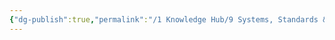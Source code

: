 ```yaml
---
{"dg-publish":true,"permalink":"/1 Knowledge Hub/9 Systems, Standards & Plans IN PLACE/0 LIFESTYLE SYSTEMS- BASIS & ADD-ONS/2 ADD-ONS/ADD-ONS Drawing.excalidraw/","tags":["excalidraw"],"noteIcon":""}
---
```

<style> .container {font-family: sans-serif; text-align: center;} .button-wrapper button {z-index: 1;height: 40px; width: 100px; margin: 10px;padding: 5px;} .excalidraw .App-menu_top .buttonList { display: flex;} .excalidraw-wrapper { height: 800px; margin: 50px; position: relative;} :root[dir="ltr"] .excalidraw .layer-ui__wrapper .zen-mode-transition.App-menu_bottom--transition-left {transform: none;} </style><script src="https://cdn.jsdelivr.net/npm/react@17/umd/react.production.min.js"></script><script src="https://cdn.jsdelivr.net/npm/react-dom@17/umd/react-dom.production.min.js"></script><script type="text/javascript" src="https://cdn.jsdelivr.net/npm/@excalidraw/excalidraw@0/dist/excalidraw.production.min.js"></script><div id="ADD-ONS_Drawingexcalidraw.md"></div><script>(function(){const InitialData={"type":"excalidraw","version":2,"source":"https://github.com/zsviczian/obsidian-excalidraw-plugin/releases/tag/2.2.10","elements":[{"type":"line","version":221,"versionNonce":1261161910,"index":"a0","isDeleted":false,"id":"ddJC7lGMIu99vILRY4lyE","fillStyle":"solid","strokeWidth":2,"strokeStyle":"solid","roughness":1,"opacity":100,"angle":0,"x":-257.8682861328125,"y":-301.03934478759766,"strokeColor":"#1e1e1e","backgroundColor":"transparent","width":14.878852470771449,"height":493.03815913700555,"seed":87070099,"groupIds":[],"frameId":null,"roundness":{"type":2},"boundElements":[],"updated":1722480587883,"link":null,"locked":false,"startBinding":null,"endBinding":null,"lastCommittedPoint":null,"startArrowhead":null,"endArrowhead":null,"points":[[0,0],[14.878852470771449,493.03815913700555]]},{"type":"line","version":52,"versionNonce":680104106,"index":"a1","isDeleted":false,"id":"dau8eDGQvzcfqH1xZ3HUR","fillStyle":"solid","strokeWidth":2,"strokeStyle":"solid","roughness":1,"opacity":100,"angle":0,"x":-265.01123046875,"y":-280.50362396240234,"strokeColor":"#1e1e1e","backgroundColor":"transparent","width":51.78564453125,"height":0,"seed":1671475251,"groupIds":[],"frameId":null,"roundness":{"type":2},"boundElements":[],"updated":1722480587883,"link":null,"locked":false,"startBinding":null,"endBinding":null,"lastCommittedPoint":null,"startArrowhead":null,"endArrowhead":null,"points":[[0,0],[51.78564453125,0]]},{"type":"text","version":148,"versionNonce":722773750,"index":"a2","isDeleted":false,"id":"dhVuAmXC","fillStyle":"solid","strokeWidth":2,"strokeStyle":"solid","roughness":1,"opacity":100,"angle":0,"x":-186.546875,"y":-288.89649200439453,"strokeColor":"#1e1e1e","backgroundColor":"transparent","width":328.21978759765625,"height":150,"seed":1350937779,"groupIds":[],"frameId":null,"roundness":null,"boundElements":[],"updated":1722480587883,"link":null,"locked":false,"fontSize":20,"fontFamily":1,"text":"HABITS\n    - 1 fruit - Daily\n    - 6 hour Sleep - Daily\n    - 30 min book reading - Daily\n    - News reading - Daily\n","rawText":"HABITS\n    - 1 fruit - Daily\n    - 6 hour Sleep - Daily\n    - 30 min book reading - Daily\n    - News reading - Daily\n","textAlign":"left","verticalAlign":"top","containerId":null,"originalText":"HABITS\n    - 1 fruit - Daily\n    - 6 hour Sleep - Daily\n    - 30 min book reading - Daily\n    - News reading - Daily\n","autoResize":true,"lineHeight":1.25},{"type":"line","version":36,"versionNonce":992340842,"index":"a3","isDeleted":false,"id":"L06poxRATUXcG9SiVuicY","fillStyle":"solid","strokeWidth":2,"strokeStyle":"solid","roughness":1,"opacity":100,"angle":0,"x":-261.439697265625,"y":-115.3250503540039,"strokeColor":"#1e1e1e","backgroundColor":"transparent","width":58.0357666015625,"height":0.89288330078125,"seed":1540912381,"groupIds":[],"frameId":null,"roundness":{"type":2},"boundElements":[],"updated":1722480587883,"link":null,"locked":false,"startBinding":null,"endBinding":null,"lastCommittedPoint":null,"startArrowhead":null,"endArrowhead":null,"points":[[0,0],[58.0357666015625,-0.89288330078125]]},{"type":"text","version":280,"versionNonce":1662015542,"index":"a4","isDeleted":false,"id":"dYlurIIy","fillStyle":"solid","strokeWidth":2,"strokeStyle":"solid","roughness":1,"opacity":100,"angle":0,"x":-169.546875,"y":-118.89649200439453,"strokeColor":"#1e1e1e","backgroundColor":"transparent","width":694.1394653320312,"height":100,"seed":1247631315,"groupIds":[],"frameId":null,"roundness":null,"boundElements":[],"updated":1722480587883,"link":null,"locked":false,"fontSize":20,"fontFamily":1,"text":"PRACTICES\n    - When life feels chaos or confused, take car or bike, go alone or\n     with Sravya, and talk to yourself or talk with her to \n     clear your mind - When Triggered","rawText":"PRACTICES\n    - When life feels chaos or confused, take car or bike, go alone or\n     with Sravya, and talk to yourself or talk with her to \n     clear your mind - When Triggered","textAlign":"left","verticalAlign":"top","containerId":null,"originalText":"PRACTICES\n    - When life feels chaos or confused, take car or bike, go alone or\n     with Sravya, and talk to yourself or talk with her to \n     clear your mind - When Triggered","autoResize":true,"lineHeight":1.25},{"type":"line","version":63,"versionNonce":1458105898,"index":"a5","isDeleted":false,"id":"K3JuaPcU9xCd_ToEoXw8V","fillStyle":"solid","strokeWidth":2,"strokeStyle":"solid","roughness":1,"opacity":100,"angle":0,"x":-265.01123046875,"y":16.81780242919922,"strokeColor":"#1e1e1e","backgroundColor":"transparent","width":60.71435546875,"height":0.892822265625,"seed":705248477,"groupIds":[],"frameId":null,"roundness":{"type":2},"boundElements":[],"updated":1722480587883,"link":null,"locked":false,"startBinding":null,"endBinding":null,"lastCommittedPoint":null,"startArrowhead":null,"endArrowhead":null,"points":[[0,0],[60.71435546875,-0.892822265625]]},{"type":"text","version":106,"versionNonce":453239158,"index":"a6","isDeleted":false,"id":"r7d79OCG","fillStyle":"solid","strokeWidth":2,"strokeStyle":"solid","roughness":1,"opacity":100,"angle":0,"x":-182.904052734375,"y":1.7463912963867188,"strokeColor":"#1e1e1e","backgroundColor":"transparent","width":380.79974365234375,"height":50,"seed":304309299,"groupIds":[],"frameId":null,"roundness":null,"boundElements":[],"updated":1722480587883,"link":null,"locked":false,"fontSize":20,"fontFamily":1,"text":"PLANNER\n        - Trip plan, when going for trip","rawText":"PLANNER\n        - Trip plan, when going for trip","textAlign":"left","verticalAlign":"top","containerId":null,"originalText":"PLANNER\n        - Trip plan, when going for trip","autoResize":true,"lineHeight":1.25},{"type":"line","version":26,"versionNonce":1891473642,"index":"a7","isDeleted":false,"id":"RElL0NXNSK7Fr_E9Lu6ec","fillStyle":"solid","strokeWidth":2,"strokeStyle":"solid","roughness":1,"opacity":100,"angle":0,"x":-259.31318248570216,"y":80.44069170854647,"strokeColor":"#1e1e1e","backgroundColor":"transparent","width":52.759732333096565,"height":0,"seed":836298493,"groupIds":[],"frameId":null,"roundness":{"type":2},"boundElements":[],"updated":1722480587883,"link":null,"locked":false,"startBinding":null,"endBinding":null,"lastCommittedPoint":null,"startArrowhead":null,"endArrowhead":null,"points":[[0,0],[52.759732333096565,0]]},{"type":"text","version":22,"versionNonce":909394614,"index":"a8","isDeleted":false,"id":"P5fXvrP5","fillStyle":"solid","strokeWidth":2,"strokeStyle":"solid","roughness":1,"opacity":100,"angle":0,"x":-181.3910966369806,"y":68.16796443581916,"strokeColor":"#1e1e1e","backgroundColor":"transparent","width":108.57992553710938,"height":75,"seed":2031302749,"groupIds":[],"frameId":null,"roundness":null,"boundElements":[],"updated":1722480587883,"link":null,"locked":false,"fontSize":20,"fontFamily":1,"text":"PROJECTS\n     ~\n","rawText":"PROJECTS\n     ~\n","textAlign":"left","verticalAlign":"top","containerId":null,"originalText":"PROJECTS\n     ~\n","autoResize":true,"lineHeight":1.25},{"type":"line","version":32,"versionNonce":674163626,"index":"a9","isDeleted":false,"id":"qxU5dqsjvnZQqwLDLbjeg","fillStyle":"solid","strokeWidth":2,"strokeStyle":"solid","roughness":1,"opacity":100,"angle":0,"x":-257.689869275475,"y":146.1874291020124,"strokeColor":"#1e1e1e","backgroundColor":"transparent","width":49.51299493963069,"height":1.623368696732939,"seed":2039148659,"groupIds":[],"frameId":null,"roundness":{"type":2},"boundElements":[],"updated":1722480587883,"link":null,"locked":false,"startBinding":null,"endBinding":null,"lastCommittedPoint":null,"startArrowhead":null,"endArrowhead":null,"points":[[0,0],[49.51299493963069,1.623368696732939]]},{"type":"text","version":64,"versionNonce":1732672502,"index":"aA","isDeleted":false,"id":"xlILWxYN","fillStyle":"solid","strokeWidth":2,"strokeStyle":"solid","roughness":1,"opacity":100,"angle":0,"x":-195.22221790828746,"y":138.39523716309185,"strokeColor":"#1e1e1e","backgroundColor":"transparent","width":235.69985961914062,"height":50,"seed":748565843,"groupIds":[],"frameId":null,"roundness":null,"boundElements":[],"updated":1722480587883,"link":null,"locked":false,"fontSize":20,"fontFamily":1,"text":"SPHERES OF ACTIVITY\n      ~","rawText":"SPHERES OF ACTIVITY\n      ~","textAlign":"left","verticalAlign":"top","containerId":null,"originalText":"SPHERES OF ACTIVITY\n      ~","autoResize":true,"lineHeight":1.25},{"type":"line","version":148,"versionNonce":1936189034,"index":"aB","isDeleted":false,"id":"29e4_UNrdpl0Q1kamHmES","fillStyle":"solid","strokeWidth":1,"strokeStyle":"solid","roughness":1,"opacity":100,"angle":0,"x":177.13932886918218,"y":-278.77871041678054,"strokeColor":"#2f9e44","backgroundColor":"transparent","width":1.9841851128471717,"height":120.53571065266928,"seed":1394007453,"groupIds":[],"frameId":null,"roundness":{"type":2},"boundElements":[],"updated":1722480587883,"link":null,"locked":false,"startBinding":null,"endBinding":null,"lastCommittedPoint":null,"startArrowhead":null,"endArrowhead":null,"points":[[0,0],[-1.9841851128471717,120.53571065266928]]},{"type":"line","version":100,"versionNonce":1145015606,"index":"aC","isDeleted":false,"id":"Ar0Us9ocquEdAcgypUsWh","fillStyle":"solid","strokeWidth":1,"strokeStyle":"solid","roughness":1,"opacity":100,"angle":0,"x":160.77024249765435,"y":-276.7945846436685,"strokeColor":"#2f9e44","backgroundColor":"transparent","width":15.873006184895871,"height":0.49602932400171085,"seed":318972413,"groupIds":[],"frameId":null,"roundness":{"type":2},"boundElements":[],"updated":1722480587883,"link":null,"locked":false,"startBinding":null,"endBinding":null,"lastCommittedPoint":null,"startArrowhead":null,"endArrowhead":null,"points":[[0,0],[15.873006184895871,-0.49602932400171085]]},{"type":"line","version":143,"versionNonce":1261668650,"index":"aD","isDeleted":false,"id":"KaZX2kw3npsbjvpUjUgUc","fillStyle":"solid","strokeWidth":1,"strokeStyle":"solid","roughness":1,"opacity":100,"angle":0,"x":157.99857019085783,"y":-159.6183172216727,"strokeColor":"#2f9e44","backgroundColor":"transparent","width":15.873006184895871,"height":0.49602932400171085,"seed":698866269,"groupIds":[],"frameId":null,"roundness":{"type":2},"boundElements":[],"updated":1722480587883,"link":null,"locked":false,"startBinding":null,"endBinding":null,"lastCommittedPoint":null,"startArrowhead":null,"endArrowhead":null,"points":[[0,0],[15.873006184895871,-0.49602932400171085]]},{"type":"text","version":161,"versionNonce":1518630518,"index":"aE","isDeleted":false,"id":"s7OWh07z","fillStyle":"solid","strokeWidth":1,"strokeStyle":"solid","roughness":1,"opacity":100,"angle":0,"x":223.41685375577498,"y":-254.6715554885525,"strokeColor":"#2f9e44","backgroundColor":"transparent","width":127.59988403320312,"height":50,"seed":265717437,"groupIds":[],"frameId":null,"roundness":null,"boundElements":[],"updated":1722480587883,"link":null,"locked":false,"fontSize":20,"fontFamily":1,"text":"Implementing \n& Tracking","rawText":"Implementing \n& Tracking","textAlign":"left","verticalAlign":"top","containerId":null,"originalText":"Implementing \n& Tracking","autoResize":true,"lineHeight":1.25},{"type":"arrow","version":46,"versionNonce":1459409898,"index":"aF","isDeleted":false,"id":"1mHcotUKjqLywMeBfBAr7","fillStyle":"solid","strokeWidth":2,"strokeStyle":"solid","roughness":1,"opacity":100,"angle":0,"x":177.3832744682246,"y":-229.40733872083152,"strokeColor":"#2f9e44","backgroundColor":"transparent","width":217.1659211189516,"height":0,"seed":2001010643,"groupIds":[],"frameId":null,"roundness":{"type":2},"boundElements":[],"updated":1722480587883,"link":null,"locked":false,"startBinding":null,"endBinding":null,"lastCommittedPoint":null,"startArrowhead":null,"endArrowhead":"arrow","points":[[0,0],[217.1659211189516,0]]},{"type":"text","version":19,"versionNonce":1121597366,"index":"aG","isDeleted":false,"id":"mC7abbVV","fillStyle":"solid","strokeWidth":2,"strokeStyle":"solid","roughness":1,"opacity":100,"angle":0,"x":423.35109515874876,"y":-247.84051703799383,"strokeColor":"#2f9e44","backgroundColor":"transparent","width":40.41996765136719,"height":25,"seed":641609555,"groupIds":[],"frameId":null,"roundness":null,"boundElements":[],"updated":1722480587883,"link":null,"locked":false,"fontSize":20,"fontFamily":1,"text":"Mind","rawText":"Mind","textAlign":"left","verticalAlign":"top","containerId":null,"originalText":"Mind","autoResize":true,"lineHeight":1.25},{"type":"line","version":255,"versionNonce":416204458,"index":"aH","isDeleted":false,"id":"H_QrJhIsM94Zl8YcI8w7y","fillStyle":"solid","strokeWidth":1,"strokeStyle":"solid","roughness":1,"opacity":100,"angle":0,"x":553.5066031630134,"y":-125.36472693763449,"strokeColor":"#2f9e44","backgroundColor":"transparent","width":1.9841851128471717,"height":120.53571065266928,"seed":1120805309,"groupIds":[],"frameId":null,"roundness":{"type":2},"boundElements":[],"updated":1722480587883,"link":null,"locked":false,"startBinding":null,"endBinding":null,"lastCommittedPoint":null,"startArrowhead":null,"endArrowhead":null,"points":[[0,0],[-1.9841851128471717,120.53571065266928]]},{"type":"line","version":207,"versionNonce":895865078,"index":"aI","isDeleted":false,"id":"dOELN77CfPiqed98rFXsf","fillStyle":"solid","strokeWidth":1,"strokeStyle":"solid","roughness":1,"opacity":100,"angle":0,"x":537.1375167914856,"y":-123.38060116452243,"strokeColor":"#2f9e44","backgroundColor":"transparent","width":15.873006184895871,"height":0.49602932400171085,"seed":1870455325,"groupIds":[],"frameId":null,"roundness":{"type":2},"boundElements":[],"updated":1722480587883,"link":null,"locked":false,"startBinding":null,"endBinding":null,"lastCommittedPoint":null,"startArrowhead":null,"endArrowhead":null,"points":[[0,0],[15.873006184895871,-0.49602932400171085]]},{"type":"line","version":250,"versionNonce":424960362,"index":"aJ","isDeleted":false,"id":"5YCrMwAAaJbyCMKtfQCOG","fillStyle":"solid","strokeWidth":1,"strokeStyle":"solid","roughness":1,"opacity":100,"angle":0,"x":534.3658444846891,"y":-6.204333742526671,"strokeColor":"#2f9e44","backgroundColor":"transparent","width":15.873006184895871,"height":0.49602932400171085,"seed":758421117,"groupIds":[],"frameId":null,"roundness":{"type":2},"boundElements":[],"updated":1722480587883,"link":null,"locked":false,"startBinding":null,"endBinding":null,"lastCommittedPoint":null,"startArrowhead":null,"endArrowhead":null,"points":[[0,0],[15.873006184895871,-0.49602932400171085]]},{"type":"text","version":268,"versionNonce":497828406,"index":"aK","isDeleted":false,"id":"HIwPit9j","fillStyle":"solid","strokeWidth":1,"strokeStyle":"solid","roughness":1,"opacity":100,"angle":0,"x":599.7841280496062,"y":-101.25757200940649,"strokeColor":"#2f9e44","backgroundColor":"transparent","width":127.59988403320312,"height":50,"seed":1454816989,"groupIds":[],"frameId":null,"roundness":null,"boundElements":[],"updated":1722480587883,"link":null,"locked":false,"fontSize":20,"fontFamily":1,"text":"Implementing \n& Tracking","rawText":"Implementing \n& Tracking","textAlign":"left","verticalAlign":"top","containerId":null,"originalText":"Implementing \n& Tracking","autoResize":true,"lineHeight":1.25},{"type":"arrow","version":241,"versionNonce":332964906,"index":"aL","isDeleted":false,"id":"zC1rk0yZQJbsnDzxxGheE","fillStyle":"solid","strokeWidth":2,"strokeStyle":"solid","roughness":1,"opacity":100,"angle":0,"x":554.2079875693896,"y":-71.96109717716936,"strokeColor":"#2f9e44","backgroundColor":"transparent","width":216.70848231161784,"height":4.032258064516128,"seed":1922358077,"groupIds":[],"frameId":null,"roundness":{"type":2},"boundElements":[],"updated":1722480587883,"link":null,"locked":false,"startBinding":null,"endBinding":null,"lastCommittedPoint":null,"startArrowhead":null,"endArrowhead":"arrow","points":[[0,0],[216.70848231161784,-4.032258064516128]]},{"type":"text","version":126,"versionNonce":781355894,"index":"aM","isDeleted":false,"id":"Y7QnEqKh","fillStyle":"solid","strokeWidth":2,"strokeStyle":"solid","roughness":1,"opacity":100,"angle":0,"x":799.71836945258,"y":-94.42653355884784,"strokeColor":"#2f9e44","backgroundColor":"transparent","width":40.41996765136719,"height":25,"seed":959474589,"groupIds":[],"frameId":null,"roundness":null,"boundElements":[],"updated":1722480587883,"link":null,"locked":false,"fontSize":20,"fontFamily":1,"text":"Mind","rawText":"Mind","textAlign":"left","verticalAlign":"top","containerId":null,"originalText":"Mind","autoResize":true,"lineHeight":1.25},{"type":"line","version":329,"versionNonce":575049450,"index":"aN","isDeleted":false,"id":"eHCu8JZpqJ9SAPezC-tsV","fillStyle":"solid","strokeWidth":1,"strokeStyle":"solid","roughness":1,"opacity":100,"angle":0,"x":247.81001676917026,"y":-12.461442064902599,"strokeColor":"#2f9e44","backgroundColor":"transparent","width":4.352209166386615,"height":187.35597589964513,"seed":1840519827,"groupIds":[],"frameId":null,"roundness":{"type":2},"boundElements":[],"updated":1722480587883,"link":null,"locked":false,"startBinding":null,"endBinding":null,"lastCommittedPoint":null,"startArrowhead":null,"endArrowhead":null,"points":[[0,0],[4.352209166386615,187.35597589964513]]},{"type":"line","version":142,"versionNonce":1985850550,"index":"aO","isDeleted":false,"id":"yuMg_LKgbv6vDBiWffHvY","fillStyle":"solid","strokeWidth":1,"strokeStyle":"solid","roughness":1,"opacity":100,"angle":0,"x":231.44093039764243,"y":-10.477316291790544,"strokeColor":"#2f9e44","backgroundColor":"transparent","width":15.873006184895871,"height":0.49602932400171085,"seed":1410945075,"groupIds":[],"frameId":null,"roundness":{"type":2},"boundElements":[],"updated":1722480587883,"link":null,"locked":false,"startBinding":null,"endBinding":null,"lastCommittedPoint":null,"startArrowhead":null,"endArrowhead":null,"points":[[0,0],[15.873006184895871,-0.49602932400171085]]},{"type":"line","version":339,"versionNonce":1764303274,"index":"aP","isDeleted":false,"id":"gp5NV0XQwlSt8OBwFYF0r","fillStyle":"solid","strokeWidth":1,"strokeStyle":"solid","roughness":1,"opacity":100,"angle":0,"x":233.2775305202814,"y":175.24737760449966,"strokeColor":"#2f9e44","backgroundColor":"transparent","width":15.873006184895871,"height":0.49598994648158623,"seed":1334235603,"groupIds":[],"frameId":null,"roundness":{"type":2},"boundElements":[],"updated":1722480587883,"link":null,"locked":false,"startBinding":null,"endBinding":null,"lastCommittedPoint":null,"startArrowhead":null,"endArrowhead":null,"points":[[0,0],[15.873006184895871,-0.49598994648158623]]},{"type":"text","version":264,"versionNonce":1924310518,"index":"aQ","isDeleted":false,"id":"kybylnzX","fillStyle":"solid","strokeWidth":1,"strokeStyle":"solid","roughness":1,"opacity":100,"angle":0,"x":292.93543417088404,"y":58.30472716524076,"strokeColor":"#2f9e44","backgroundColor":"transparent","width":117.59988403320312,"height":75,"seed":823336819,"groupIds":[],"frameId":null,"roundness":null,"boundElements":[],"updated":1722480587883,"link":null,"locked":false,"fontSize":20,"fontFamily":1,"text":"Implementing\n& Tracking\n","rawText":"Implementing\n& Tracking\n","textAlign":"left","verticalAlign":"top","containerId":null,"originalText":"Implementing\n& Tracking\n","autoResize":true,"lineHeight":1.25},{"type":"arrow","version":116,"versionNonce":1135303786,"index":"aR","isDeleted":false,"id":"3-ER3Uezpv4YG_cMfdXvC","fillStyle":"solid","strokeWidth":2,"strokeStyle":"solid","roughness":1,"opacity":100,"angle":0,"x":248.0539623682127,"y":85.29702640524005,"strokeColor":"#2f9e44","backgroundColor":"transparent","width":217.1659211189516,"height":0,"seed":1661253907,"groupIds":[],"frameId":null,"roundness":{"type":2},"boundElements":[],"updated":1722480587883,"link":null,"locked":false,"startBinding":null,"endBinding":null,"lastCommittedPoint":null,"startArrowhead":null,"endArrowhead":"arrow","points":[[0,0],[217.1659211189516,0]]},{"type":"text","version":155,"versionNonce":613840694,"index":"aS","isDeleted":false,"id":"pDKNXGNi","fillStyle":"solid","strokeWidth":2,"strokeStyle":"solid","roughness":1,"opacity":100,"angle":0,"x":497.4780267583335,"y":72.0481742599527,"strokeColor":"#2f9e44","backgroundColor":"transparent","width":194.53982543945312,"height":50,"seed":1121066675,"groupIds":[],"frameId":null,"roundness":null,"boundElements":[],"updated":1722480587883,"link":null,"locked":false,"fontSize":20,"fontFamily":1,"text":"Checklist in Notion. \nJournal in Obsidian","rawText":"Checklist in Notion. \nJournal in Obsidian","textAlign":"left","verticalAlign":"top","containerId":null,"originalText":"Checklist in Notion. \nJournal in Obsidian","autoResize":true,"lineHeight":1.25},{"id":"bzNF2tnS","type":"text","x":416.49520503821736,"y":164.44076843693279,"width":10,"height":25,"angle":0,"strokeColor":"#2f9e44","backgroundColor":"transparent","fillStyle":"solid","strokeWidth":2,"strokeStyle":"solid","roughness":1,"opacity":100,"groupIds":[],"frameId":null,"index":"aT","roundness":null,"seed":918746726,"version":11,"versionNonce":984174310,"isDeleted":true,"boundElements":null,"updated":1722752640521,"link":null,"locked":false,"text":"","rawText":"","fontSize":20,"fontFamily":1,"textAlign":"left","verticalAlign":"top","containerId":null,"originalText":"","autoResize":true,"lineHeight":1.25},{"id":"OlXyAyvS","type":"text","x":119.99483010797178,"y":145.30812160378548,"width":592.4395751953125,"height":75,"angle":0,"strokeColor":"#2f9e44","backgroundColor":"transparent","fillStyle":"solid","strokeWidth":2,"strokeStyle":"solid","roughness":1,"opacity":100,"groupIds":[],"frameId":null,"index":"aU","roundness":null,"seed":1001030182,"version":3,"versionNonce":2101122234,"isDeleted":true,"boundElements":null,"updated":1722752658520,"link":null,"locked":false,"text":"![[1 Knowledge Hub/9 Systems, Standards & Plans in Place/1\nLIFESTYLE- BASIS & ADD-ONS/2 ADD-ONS/ADD-ONS\nDrawing.md]]","rawText":"![[1 Knowledge Hub/9 Systems, Standards & Plans in Place/1 LIFESTYLE- BASIS & ADD-ONS/2 ADD-ONS/ADD-ONS Drawing.md]]","fontSize":20,"fontFamily":1,"textAlign":"left","verticalAlign":"top","containerId":null,"originalText":"![[1 Knowledge Hub/9 Systems, Standards & Plans in Place/1 LIFESTYLE- BASIS & ADD-ONS/2 ADD-ONS/ADD-ONS Drawing.md]]","autoResize":false,"lineHeight":1.25},{"id":"oaSeUGwE","type":"text","x":323.43869520283783,"y":146.58362557979,"width":592.4395751953125,"height":75,"angle":0,"strokeColor":"#2f9e44","backgroundColor":"transparent","fillStyle":"solid","strokeWidth":2,"strokeStyle":"solid","roughness":1,"opacity":100,"groupIds":[],"frameId":null,"index":"aV","roundness":null,"seed":956165498,"version":3,"versionNonce":1973956006,"isDeleted":true,"boundElements":null,"updated":1722752664257,"link":null,"locked":false,"text":"![[1 Knowledge Hub/9 Systems, Standards & Plans in Place/1\nLIFESTYLE- BASIS & ADD-ONS/2 ADD-ONS/ADD-ONS\nDrawing.md]]","rawText":"![[1 Knowledge Hub/9 Systems, Standards & Plans in Place/1 LIFESTYLE- BASIS & ADD-ONS/2 ADD-ONS/ADD-ONS Drawing.md]]","fontSize":20,"fontFamily":1,"textAlign":"left","verticalAlign":"top","containerId":null,"originalText":"![[1 Knowledge Hub/9 Systems, Standards & Plans in Place/1 LIFESTYLE- BASIS & ADD-ONS/2 ADD-ONS/ADD-ONS Drawing.md]]","autoResize":false,"lineHeight":1.25}],"appState":{"theme":"light","viewBackgroundColor":"#ffffff","currentItemStrokeColor":"#2f9e44","currentItemBackgroundColor":"transparent","currentItemFillStyle":"solid","currentItemStrokeWidth":2,"currentItemStrokeStyle":"solid","currentItemRoughness":1,"currentItemOpacity":100,"currentItemFontFamily":1,"currentItemFontSize":20,"currentItemTextAlign":"left","currentItemStartArrowhead":null,"currentItemEndArrowhead":"arrow","scrollX":306.01316549749686,"scrollY":358.1676507089237,"zoom":{"value":1.4000000000000001},"currentItemRoundness":"round","gridSize":null,"gridColor":{"Bold":"#C9C9C9FF","Regular":"#EDEDEDFF"},"currentStrokeOptions":null,"previousGridSize":null,"frameRendering":{"enabled":true,"clip":true,"name":true,"outline":true},"objectsSnapModeEnabled":false},"files":{}};InitialData.scrollToContent=true;App=()=>{const e=React.useRef(null),t=React.useRef(null),[n,i]=React.useState({width:void 0,height:void 0});return React.useEffect(()=>{i({width:t.current.getBoundingClientRect().width,height:t.current.getBoundingClientRect().height});const e=()=>{i({width:t.current.getBoundingClientRect().width,height:t.current.getBoundingClientRect().height})};return window.addEventListener("resize",e),()=>window.removeEventListener("resize",e)},[t]),React.createElement(React.Fragment,null,React.createElement("div",{className:"excalidraw-wrapper",ref:t},React.createElement(ExcalidrawLib.Excalidraw,{ref:e,width:n.width,height:n.height,initialData:InitialData,viewModeEnabled:!0,zenModeEnabled:!0,gridModeEnabled:!1})))},excalidrawWrapper=document.getElementById("ADD-ONS_Drawingexcalidraw.md");ReactDOM.render(React.createElement(App),excalidrawWrapper);})();</script>